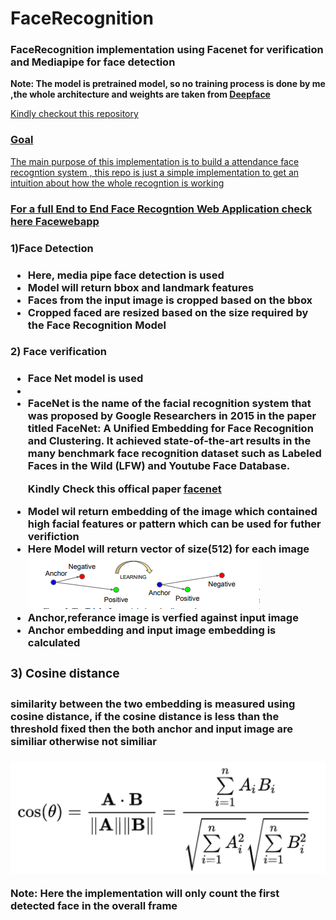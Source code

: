 # FaceRecognition

<h3>FaceRecognition implementation using <b>Facenet for verification and Mediapipe for face detection</b></h3>

<b>Note: The model is pretrained model, so no training process is done by me ,the whole architecture and weights are taken from  <a href="https://github.com/serengil/deepface/tree/master">Deepface</b> <p>Kindly checkout this repository</p>

<h3>Goal</h3>
<p>The main purpose of this implementation is to build a attendance face recogntion system , this repo is just a simple implementation to get an intuition about how the whole recogntion is working</p>

<h3>For a full End to End Face Recogntion Web Application check here <a href="#">Facewebapp</a> 

<h3>1)Face Detection<h3>
<ul> 

   <li>Here, media pipe face detection is used </li>
   
   <li>Model will return bbox and landmark features</li>
   
   <li>Faces from the input image is cropped based on the bbox</li>
   
   <li>Cropped faced are resized based on the size required by the Face Recognition Model</li>
</ul>

<h3>2) Face verification<h3>
<ul>
   <li>Face Net model is used <li>
   
   <li>FaceNet is the name of the facial recognition system that was proposed by Google Researchers in 2015 in the paper titled FaceNet: A Unified Embedding for Face Recognition and Clustering. It achieved state-of-the-art results in the many benchmark face recognition dataset such as Labeled Faces in the Wild (LFW) and Youtube Face Database.</li>
   
   <p> Kindly Check this offical paper <a href="https://arxiv.org/abs/1503.03832">facenet</a></p>
   
   <li>Model wil return embedding of the image which contained high facial features or pattern which can be used for futher verifiction</li>
   
   <li>Here Model will return vector of size(512) for each image </li>
   
   <img src="triplet.png">
   
   <li><b>Anchor,referance image is verfied against input image</li>
   
   <li>Anchor embedding and input image embedding is calculated</li>
   
 </ul>
 
 
 
 <h3>3) Cosine distance<h3>
 
 <h4>similarity between the two embedding is measured using cosine distance, if the cosine distance is less than the threshold fixed then the both anchor and input image are similiar otherwise not similiar<h4>
 
 <img src="cosine.png">
 
 <b>Note: Here the implementation will only count the first detected face in the overall frame</b>
   
   
   
   
   
 
